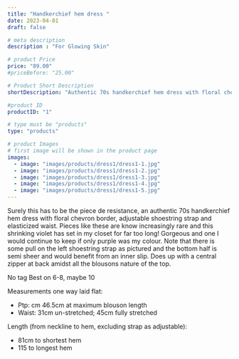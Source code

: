 ```yaml
---
title: "Handkerchief hem dress "
date: 2023-04-01
draft: false

# meta description
description : "For Glowing Skin"

# product Price
price: "89.00"
#priceBefore: "25.00"

# Product Short Description
shortDescription: "Authentic 70s handkerchief hem dress with floral chevron border."

#product ID
productID: "1"

# type must be "products"
type: "products"

# product Images
# first image will be shown in the product page
images:
  - image: "images/products/dress1/dress1-1.jpg"
  - image: "images/products/dress1/dress1-2.jpg"
  - image: "images/products/dress1/dress1-3.jpg"
  - image: "images/products/dress1/dress1-4.jpg"
  - image: "images/products/dress1/dress1-5.jpg"
---
```


Surely this has to be the piece de resistance, an authentic 70s handkerchief hem dress with floral chevron border, adjustable shoestring strap and elasticized waist. Pieces like these are know increasingly rare and this shrinking violet has set in my closet for far too long! Gorgeous and one I would continue to keep if only purple was my colour. Note that there is some pull on the left shoestring strap as pictured and the bottom half is semi sheer and would benefit from an inner slip. Does up with a central zipper at back amidst all the blousons nature of the top.

No tag
Best on 6-8, maybe 10

Measurements one way laid flat:
- Ptp: cm 46.5cm at maximum blouson length
- Waist: 31cm un-stretched; 45cm fully stretched

Length (from neckline to hem, excluding strap as adjustable): 
- 81cm to shortest hem
- 115 to longest hem
